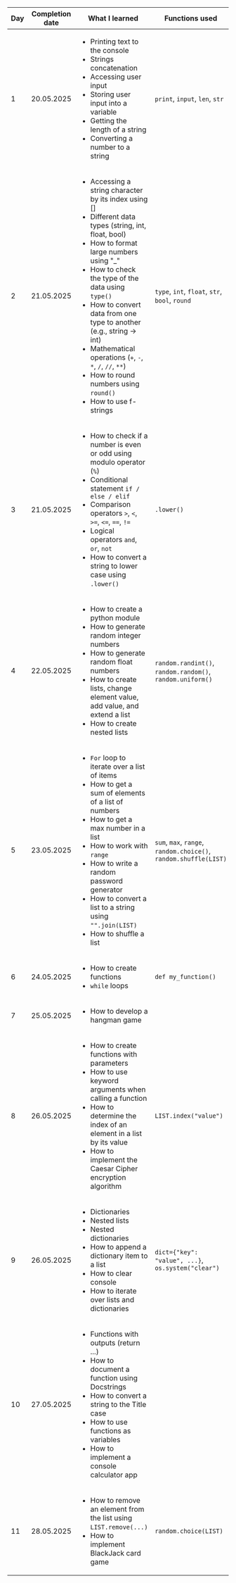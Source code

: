| Day | Completion date | What I learned                                                                                                                                                                                                                                                                                                                                                                                                                                            | Functions used                                                   |
|-----|-----------------|-----------------------------------------------------------------------------------------------------------------------------------------------------------------------------------------------------------------------------------------------------------------------------------------------------------------------------------------------------------------------------------------------------------------------------------------------------------|------------------------------------------------------------------|
| 1   | 20.05.2025      | <ul><li>Printing text to the console</li><li>Strings concatenation</li><li>Accessing user input</li><li>Storing user input into a variable</li><li>Getting the length of a string</li><li>Converting a number to a string</li></ul>                                                                                                                                                                                                                       | `print`, `input`, `len`, `str`                                   |
| 2   | 21.05.2025      | <ul><li>Accessing a string character by its index using []</li><li>Different data types (string, int, float, bool)</li><li>How to format large numbers using "_"</li><li>How to check the type of the data using `type()`</li><li>How to convert data from one type to another (e.g., string -> int)</li><li>Mathematical operations (`+`, `-`, `*`, `/`, `//`, `**`)</li><li>How to round numbers using `round()`</li><li>How to use f-strings</li></ul> | `type`, `int`, `float`, `str`, `bool`, `round`                   |
| 3   | 21.05.2025      | <ul><li>How to check if a number is even or odd using modulo operator (`%`)</li><li>Conditional statement `if / else / elif`</li><li>Comparison operators `>`, `<`, `>=`, `<=`, `==`, `!=`</li><li>Logical operators `and`, `or`, `not`</li><li>How to convert a string to lower case using `.lower()`</li></ul>                                                                                                                                          | `.lower()`                                                       |
| 4   | 22.05.2025      | <ul><li>How to create a python module</li><li>How to generate random integer numbers</li><li>How to generate random float numbers</li><li>How to create lists, change element value, add value, and extend a list</li><li>How to create nested lists</li></ul>                                                                                                                                                                                            | `random.randint()`, `random.random()`, `random.uniform()`        |
| 5   | 23.05.2025      | <ul><li>`For` loop to iterate over a list of items</li><li>How to get a sum of elements of a list of numbers</li><li>How to get a max number in a list</li><li>How to work with `range`</li><li>How to write a random password generator</li><li>How to convert a list to a string using `"".join(LIST)`</li><li>How to shuffle a list</li></ul>                                                                                                          | `sum`, `max`, `range`, `random.choice()`, `random.shuffle(LIST)` |
| 6   | 24.05.2025      | <ul><li>How to create functions</li><li>`while` loops</li></ul>                                                                                                                                                                                                                                                                                                                                                                                           | `def my_function()`                                              |
| 7   | 25.05.2025      | <ul><li>How to develop a hangman game</li></ul>                                                                                                                                                                                                                                                                                                                                                                                                           |                                                                  |
| 8   | 26.05.2025      | <ul><li>How to create functions with parameters</li><li>How to use keyword arguments when calling a function</li><li>How to determine the index of an element in a list by its value</li><li>How to implement the Caesar Cipher encryption algorithm</li></ul>                                                                                                                                                                                            | `LIST.index("value")`                                            |
| 9   | 26.05.2025      | <ul><li>Dictionaries</li><li>Nested lists</li><li>Nested dictionaries</li><li>How to append a dictionary item to a list</li><li>How to clear console</li><li>How to iterate over lists and dictionaries</li></ul>                                                                                                                                                                                                                                         | `dict={"key": "value", ...}`, `os.system("clear")`               |
| 10  | 27.05.2025      | <ul><li>Functions with outputs (return ...)</li><li>How to document a function using Docstrings</li><li>How to convert a string to the Title case</li><li>How to use functions as variables</li><li>How to implement a console calculator app</li></ul>                                                                                                                                                                                                   |                                                                  |
| 11  | 28.05.2025      | <ul><li>How to remove an element from the list using `LIST.remove(...)`</li><li>How to implement BlackJack card game</li></ul>                                                                                                                                                                                                                                                                                                                            | `random.choice(LIST)`                                            |